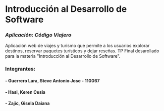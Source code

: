 # Introducción al Desarrollo de Software

### _Aplicación: Código Viajero_
Aplicación web de viajes y turismo que permite a los usuarios explorar destinos, reservar paquetes turísticos y dejar reseñas. TP Final desarollado para la materia "Introducción al Desarrollo de Software".


### Integrantes:
#### - Guerrero Lara, Steve Antonio Jose - 110067
#### - Hasi, Keren Cesia 
#### - Zajic, Gisela Daiana

